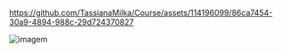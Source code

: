 


https://github.com/TassianaMilka/Course/assets/114196099/86ca7454-30a9-4894-988c-29d724370827



![imagem](https://github.com/TassianaMilka/Course/assets/114196099/f8d0f446-6f17-486c-aba0-ffcaa8680fae)
